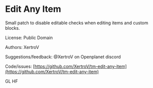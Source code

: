 # Edit Any Item

Small patch to disable editable checks when editing items and custom blocks.

License: Public Domain

Authors: XertroV

Suggestions/feedback: @XertroV on Openplanet discord

Code/issues: [https://github.com/XertroV/tm-edit-any-item](https://github.com/XertroV/tm-edit-any-item)

GL HF
